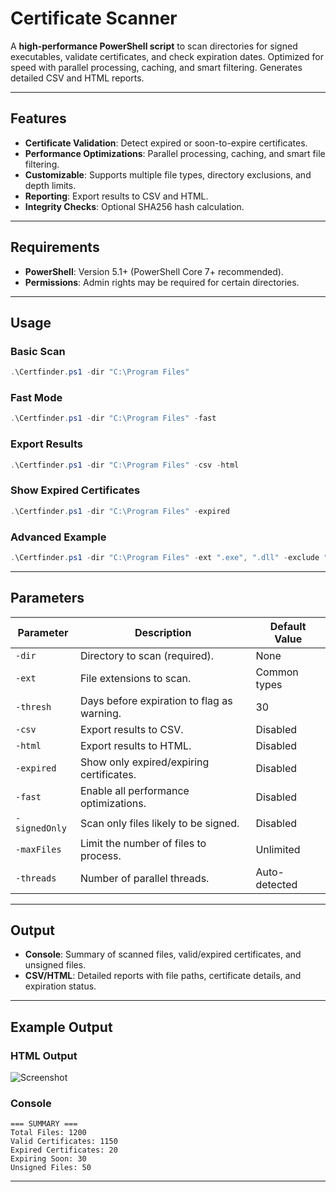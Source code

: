 # Certificate Scanner

A **high-performance PowerShell script** to scan directories for signed executables, validate certificates, and check expiration dates. Optimized for speed with parallel processing, caching, and smart filtering. Generates detailed CSV and HTML reports.

---

## Features

- **Certificate Validation**: Detect expired or soon-to-expire certificates.
- **Performance Optimizations**: Parallel processing, caching, and smart file filtering.
- **Customizable**: Supports multiple file types, directory exclusions, and depth limits.
- **Reporting**: Export results to CSV and HTML.
- **Integrity Checks**: Optional SHA256 hash calculation.

---

## Requirements

- **PowerShell**: Version 5.1+ (PowerShell Core 7+ recommended).
- **Permissions**: Admin rights may be required for certain directories.

---

## Usage

### Basic Scan
```powershell
.\Certfinder.ps1 -dir "C:\Program Files"
```

### Fast Mode
```powershell
.\Certfinder.ps1 -dir "C:\Program Files" -fast
```

### Export Results
```powershell
.\Certfinder.ps1 -dir "C:\Program Files" -csv -html
```

### Show Expired Certificates
```powershell
.\Certfinder.ps1 -dir "C:\Program Files" -expired
```

### Advanced Example
```powershell
.\Certfinder.ps1 -dir "C:\Program Files" -ext ".exe", ".dll" -exclude "Temp" -maxFiles 5000
```

---

## Parameters

| Parameter       | Description                                   | Default Value |
|------------------|-----------------------------------------------|---------------|
| `-dir`          | Directory to scan (required).                 | None          |
| `-ext`          | File extensions to scan.                     | Common types  |
| `-thresh`       | Days before expiration to flag as warning.    | 30            |
| `-csv`          | Export results to CSV.                       | Disabled      |
| `-html`         | Export results to HTML.                      | Disabled      |
| `-expired`      | Show only expired/expiring certificates.      | Disabled      |
| `-fast`         | Enable all performance optimizations.         | Disabled      |
| `-signedOnly`   | Scan only files likely to be signed.          | Disabled      |
| `-maxFiles`     | Limit the number of files to process.         | Unlimited     |
| `-threads`      | Number of parallel threads.                  | Auto-detected |

---

## Output

- **Console**: Summary of scanned files, valid/expired certificates, and unsigned files.
- **CSV/HTML**: Detailed reports with file paths, certificate details, and expiration status.

---

## Example Output

### HTML Output
![Screenshot](https://github.com/user-attachments/assets/3eae05aa-820a-4f07-b838-26344c9e8a71)


### Console
```plaintext
=== SUMMARY ===
Total Files: 1200
Valid Certificates: 1150
Expired Certificates: 20
Expiring Soon: 30
Unsigned Files: 50
```
---

